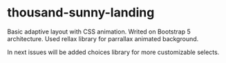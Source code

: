 # thousand-sunny-landing
Basic adaptive layout with CSS animation.
Writed on Bootstrap 5 architecture.
Used rellax library for parrallax animated background.

In next issues will be added choices library for more customizable selects. 
